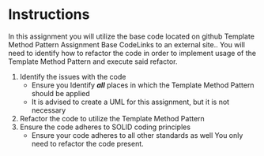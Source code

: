 # Instructions
In this assignment you will utilize the base code located on github Template Method Pattern Assignment Base CodeLinks to an external site.. You will need to identify how to refactor the code in order to implement usage of the Template Method Pattern and execute said refactor.

1) Identify the issues with the code
    - Ensure you Identify ***all*** places in which the Template Method Pattern should be applied
    - It is advised to create a UML for this assignment, but it is not necessary
2) Refactor the code to utilize the Template Method Pattern
3) Ensure the code adheres to SOLID coding principles
    - Ensure your code adheres to all other standards as well
You only need to refactor the code present.